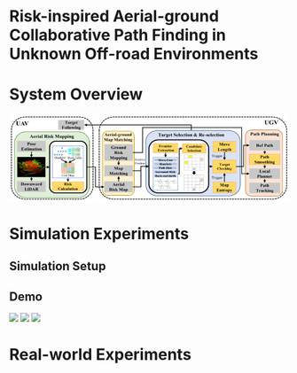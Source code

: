 # Risk-inspired Aerial-ground Collaborative Path Finding in Unknown Off-road Environments

# System Overview
![System Overview](https://github.com/inin-wrc/agcripf/blob/main/Images/system-framework.png)

# Simulation Experiments
## Simulation Setup

## Demo
<p float="left">
  <img src="https://github.com/inin-wrc/agcripf/blob/main/Gifs/task1_far.gif"  width="30%" />
  <img src="https://github.com/inin-wrc/agcripf/blob/main/Gifs/task1_zhang.gif" width="30%" />
  <img src="https://github.com/inin-wrc/agcripf/blob/main/Gifs/task1_ours.gif" width="30%" />
</p>

# Real-world Experiments

